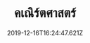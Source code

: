 ---
title: 'คเณิร์ตศาสตร์'
description: ''
date: '2019-12-16T16:24:47.621Z'
coverImage: 'คเณิร์ตศาสตร์-cover-image.jpg'
bookCover: 'คเณิร์ตศาสตร์-book-cover.jpg'
tags: ['เล่าหนังสือ']
draft: true
---